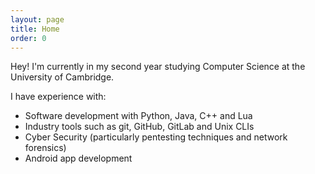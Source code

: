```yaml
---
layout: page
title: Home
order: 0
---
```


Hey! I'm currently in my second year studying Computer Science at the University of Cambridge.

I have experience with:
* Software development with Python, Java, C++ and Lua
* Industry tools such as git, GitHub, GitLab and Unix CLIs
* Cyber Security (particularly pentesting techniques and network forensics)
* Android app development

<br>

<div data-iframe-width="200" data-iframe-height="270" data-share-badge-id="e2a372b5-5fbb-417a-b62d-062df7159913" data-share-badge-host="https://www.youracclaim.com"></div><script type="text/javascript" async src="//cdn.youracclaim.com/assets/utilities/embed.js"></script>
<div data-iframe-width="150" data-iframe-height="270" data-share-badge-id="79adbf9d-f60b-4d6a-8ba9-cf063e6e561d" data-share-badge-host="https://www.youracclaim.com"></div><script type="text/javascript" async src="//cdn.youracclaim.com/assets/utilities/embed.js"></script>
